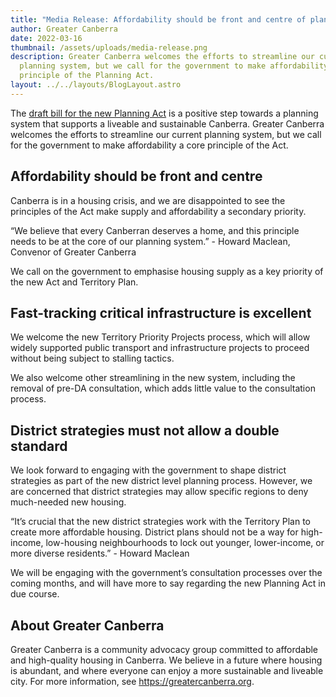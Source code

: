 ```yaml
---
title: "Media Release: Affordability should be front and centre of planning reforms"
author: Greater Canberra
date: 2022-03-16
thumbnail: /assets/uploads/media-release.png
description: Greater Canberra welcomes the efforts to streamline our current
  planning system, but we call for the government to make affordability a core
  principle of the Planning Act.
layout: ../../layouts/BlogLayout.astro
---
```

The [draft bill for the new Planning Act](https://yoursayconversations.act.gov.au/act-planning-system-review-and-reform) is a positive step towards a planning system that supports a liveable and sustainable Canberra. Greater Canberra welcomes the efforts to streamline our current planning system, but we call for the government to make affordability a core principle of the Act.

## Affordability should be front and centre

Canberra is in a housing crisis, and we are disappointed to see the principles of the Act make supply and affordability a secondary priority. 

“We believe that every Canberran deserves a home, and this principle needs to be at the core of our planning system.” - Howard Maclean, Convenor of Greater Canberra

We call on the government to emphasise housing supply as a key priority of the new Act and Territory Plan.

## Fast-tracking critical infrastructure is excellent

We welcome the new Territory Priority Projects process, which will allow widely supported public transport and infrastructure projects to proceed without being subject to stalling tactics. 

We also welcome other streamlining in the new system, including the removal of pre-DA consultation, which adds little value to the consultation process.

## District strategies must not allow a double standard

We look forward to engaging with the government to shape district strategies as part of the new district level planning process. However, we are concerned that district strategies may allow specific regions to deny much-needed new housing.

“It’s crucial that the new district strategies work with the Territory Plan to create more affordable housing. District plans should not be a way for high-income, low-housing neighbourhoods to lock out younger, lower-income, or more diverse residents.” - Howard Maclean

We will be engaging with the government’s consultation processes over the coming months, and will have more to say regarding the new Planning Act in due course.

## About Greater Canberra

Greater Canberra is a community advocacy group committed to affordable and high-quality housing in Canberra. We believe in a future where housing is abundant, and where everyone can enjoy a more sustainable and liveable city. For more information, see <https://greatercanberra.org>.